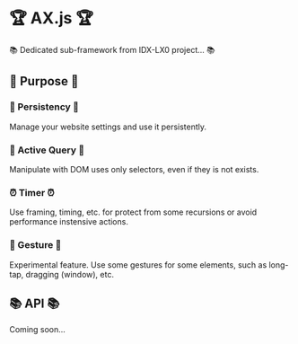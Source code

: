 # 🏆 AX.js 🏆

📚 Dedicated sub-framework from IDX-LX0 project... 📚

## 🔑 Purpose 🔑

### 💾 Persistency 💾

Manage your website settings and use it persistently.

### 🏮 Active Query 🏮

Manipulate with DOM uses only selectors, even if they is not exists.

### ⏰ Timer ⏰

Use framing, timing, etc. for protect from some recursions or avoid performance instensive actions.

### 🪬 Gesture 🪬

Experimental feature. Use some gestures for some elements, such as long-tap, dragging (window), etc.

## 📚 API 📚

Coming soon...
